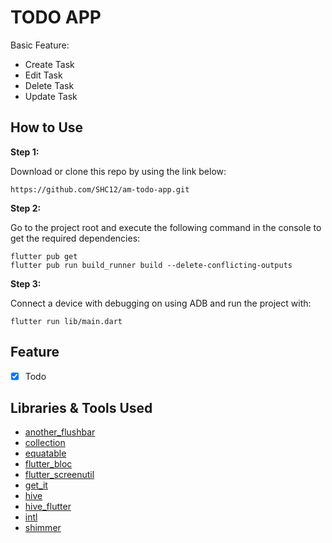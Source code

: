 # TODO APP

Basic Feature:

- Create Task
- Edit Task
- Delete Task
- Update Task

## How to Use

**Step 1:**

Download or clone this repo by using the link below:

```
https://github.com/SHC12/am-todo-app.git
```

**Step 2:**

Go to the project root and execute the following command in the console to get the required dependencies:

```
flutter pub get
flutter pub run build_runner build --delete-conflicting-outputs
```

**Step 3:**

Connect a device with debugging on using ADB and run the project with:

```
flutter run lib/main.dart
```

## Feature

- [x] Todo

## Libraries & Tools Used

- [another_flushbar](https://pub.dev/packages/another_flushbar)
- [collection](https://pub.dev/packages/collection)
- [equatable](https://pub.dev/packages/equatable)
- [flutter_bloc](https://github.com/felangel/bloc/tree/master/packages/flutter_bloc)
- [flutter_screenutil](https://pub.dev/packages/flutter_screenutil)
- [get_it](https://github.com/fluttercommunity/get_it)
- [hive](https://pub.dev/packages/hive/install)
- [hive_flutter](https://pub.dev/packages/hive/install)
- [intl](https://pub.dev/packages/intl)
- [shimmer](https://pub.dev/packages/shimmer)
